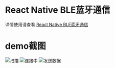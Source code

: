 # React Native BLE蓝牙通信
详情使用请查看 [React Native BLE蓝牙通信](http://blog.csdn.net/withings/article/details/71378562)

# demo截图
![扫描](https://raw.githubusercontent.com/zhanguangao/demo/master/react-native-ble-manager-demo/screenshot/scaning.jpg)
![连接中](https://github.com/zhanguangao/demo/blob/master/react-native-ble-manager-demo/screenshot/connecting.jpg?raw=true)
![发送数据](https://github.com/zhanguangao/demo/blob/master/react-native-ble-manager-demo/screenshot/connected.jpg?raw=true)
